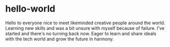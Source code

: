 # hello-world
Hello to everyone nice to meet likeminded creative people around the world.
Learning new skills and was a bit unsure with myself because of failure. I've started and there's no turning back now.
Eager to learn and share ideals with the tech world and grow the future in harmony.
